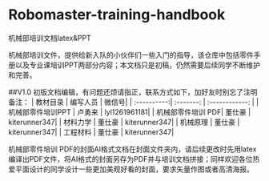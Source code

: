 # Robomaster-training-handbook
机械部培训文档latex&PPT

机械部培训文件，提供给新入队的小伙伴们一些入门的指导，该仓库中包括零件手册以及专业课培训PPT两部分内容；本文档只是初稿，仍然需要后续同学不断维护和完善。

##V1.0
初版文档编辑，有问题还烦请指正，联系方式如下，加好友时别忘了注明备注：
| 教材目录 | 编写人员 | 微信号|
| :----------:| :-------: | :------------: | 
| 机械部零件培训PPT | 卢勇来 | lyl1261961181|
| 机械部零件培训 PDF| 董仕豪 | kiterunner347|
| 材料力学 | 董仕豪 |  kiterunner347|
| 机械原理 | 董仕豪 |  kiterunner347|
| 工程材料 | 董仕豪 |  kiterunner347|

机械部零件培训 PDF的封面AI格式文档在封面文件夹内，请后续更改时先用latex编译出PDF文件，将AI格式的封面另存为PDF并与培训文档拼接；同样欢迎各位热爱平面设计的同学设计一些更加美观好看的封面，要求矢量作图或者高清海报。

